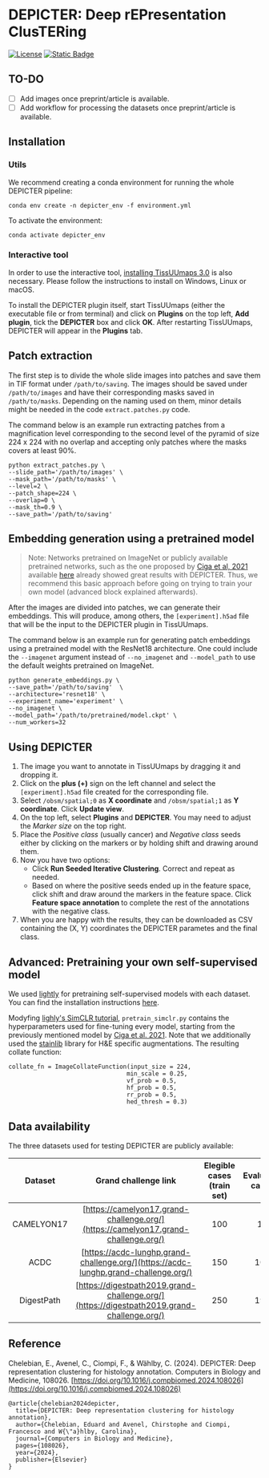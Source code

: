 # DEPICTER: Deep rEPresentation ClusTERing 
[![License](https://img.shields.io/badge/License-Apache%202.0-blue.svg)](https://opensource.org/licenses/Apache-2.0)
[![Static Badge](https://img.shields.io/badge/demo-camelyon-brightgreen)](https://tissuumaps.scilifelab.se/patient_022_node_4.tmap?path=private/DEPICTER/camelyon)

## TO-DO
- [ ] Add images once preprint/article is available.
- [ ] Add workflow for processing the datasets once preprint/article is available.

## Installation

### Utils
We recommend creating a conda environment for running the whole DEPICTER pipeline:
```shell
conda env create -n depicter_env -f environment.yml
```

To activate the environment:
```shell
conda activate depicter_env
```
### Interactive tool
In order to use the interactive tool, [installing TissUUmaps 3.0](https://tissuumaps.github.io/installation/) is also necessary. Please follow the instructions to install on Windows, Linux or macOS.

To install the DEPICTER plugin itself, start TissUUmaps (either the executable file or from terminal) and click on **Plugins** on the top left, **Add plugin**, tick the **DEPICTER** box and click **OK**. After restarting TissUUmaps, DEPICTER will appear in the **Plugins** tab.
 
## Patch extraction

The first step is to divide the whole slide images into patches and save them in TIF format under `/path/to/saving`. The images should be saved under `/path/to/images` and have their corresponding masks saved in `/path/to/masks`. Depending on the naming used on them, minor details might be needed in the code `extract.patches.py` code. 

The command below is an example run extracting patches from a magnification level corresponding to the second level of the pyramid of size 224 x 224 with no overlap and accepting only patches where the masks covers at least 90%. 

```shell
python extract_patches.py \
--slide_path='/path/to/images' \
--mask_path='/path/to/masks' \
--level=2 \
--patch_shape=224 \
--overlap=0 \
--mask_th=0.9 \
--save_path='/path/to/saving'
```

## Embedding generation using a pretrained model

> Note: Networks pretrained on ImageNet or publicly available pretrained networks, such as the one proposed by [Ciga et al, 2021](https://doi.org/10.1016/j.mlwa.2021.100198) available [here](https://github.com/ozanciga/self-supervised-histopathology/releases/tag/tenpercent) already showed great results with DEPICTER. Thus, we recommend this basic approach before going on trying to train your own model (advanced block explained afterwards).

After the images are divided into patches, we can generate their embeddings. This will produce, among others, the `[experiment].h5ad` file that will be the input to the DEPICTER plugin in TissUUmaps.

The command below is an example run for generating patch embeddings using a pretrained model with the ResNet18 architecture. One could include the `--imagenet` argument instead of `--no_imagenet` and `--model_path` to use the default weights pretrained on ImageNet.

```shell
python generate_embeddings.py \
--save_path='/path/to/saving'  \
--architecture='resnet18' \
--experiment_name='experiment' \
--no_imagenet \
--model_path='/path/to/pretrained/model.ckpt' \
--num_workers=32
```

## Using DEPICTER

1. The image you want to annotate in TissUUmaps by dragging it and dropping it.
2. Click on the **plus (+)** sign on the left channel and select the `[experiment].h5ad` file created for the corresponding file.
3. Select `/obsm/spatial;0` as **X coordinate** and `/obsm/spatial;1` as **Y coordinate**. Click **Update view**.
4. On the top left, select **Plugins** and **DEPICTER**. You may need to adjust the *Marker size* on the top right.
5. Place the *Positive class* (usually cancer) and *Negative class* seeds either by clicking on the markers or by holding shift and drawing around them.
6. Now you have two options:
    * Click **Run Seeded Iterative Clustering**. Correct and repeat as needed.
    * Based on where the positive seeds ended up in the feature space, click shift and draw around the markers in the feature space. Click **Feature space annotation** to complete the rest of the annotations with the negative class.
7. When you are happy with the results, they can be downloaded as CSV containing the (X, Y) coordinates the DEPICTER parametes and the final class.

## Advanced: Pretraining your own self-supervised model

We used [lightly](https://docs.lightly.ai/self-supervised-learning/index.html) for pretraining self-supervised models with each dataset. You can find the installation instructions [here](https://docs.lightly.ai/self-supervised-learning/getting_started/install.html).

Modyfing [lighly's SimCLR tutorial](https://docs.lightly.ai/self-supervised-learning/examples/simclr.html), `pretrain_simclr.py` contains the hyperparameters used for fine-tuning every model, starting from the previously mentioned model by [Ciga et al. 2021](https://github.com/ozanciga/self-supervised-histopathology/releases/tag/tenpercent). Note that we additionally used the [stainlib](https://github.com/sebastianffx/stainlib) library for H&E specific augmentations. The resulting collate function:

```
collate_fn = ImageCollateFunction(input_size = 224,
                                 min_scale = 0.25,
                                 vf_prob = 0.5,
                                 hf_prob = 0.5,
                                 rr_prob = 0.5,
                                 hed_thresh = 0.3)
```
## Data availability

The three datasets used for testing DEPICTER are publicly available:

|   Dataset  	|             Grand challenge link            	| Elegible cases (train set) 	| Evaluated cases 	|
|:----------:	|:-------------------------------------------:	|:--------------------------:	|:---------------:	|
| CAMELYON17 	|   [https://camelyon17.grand-challenge.org/](https://camelyon17.grand-challenge.org/)   	 |             100            	|        17       	|
|    ACDC    	|   [https://acdc-lunghp.grand-challenge.org/](https://acdc-lunghp.grand-challenge.org/)  	|             150            	|       104       	|
| DigestPath 	|   [https://digestpath2019.grand-challenge.org/](https://digestpath2019.grand-challenge.org/) 	|             250            	|       196       	|

## Reference
Chelebian, E., Avenel, C., Ciompi, F., & Wählby, C. (2024). DEPICTER: Deep representation clustering for histology annotation. Computers in Biology and Medicine, 108026. [https://doi.org/10.1016/j.compbiomed.2024.108026](https://doi.org/10.1016/j.compbiomed.2024.108026)
```
@article{chelebian2024depicter,
  title={DEPICTER: Deep representation clustering for histology annotation},
  author={Chelebian, Eduard and Avenel, Chirstophe and Ciompi, Francesco and W{\"a}hlby, Carolina},
  journal={Computers in Biology and Medicine},
  pages={108026},
  year={2024},
  publisher={Elsevier}
}
```



